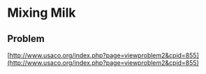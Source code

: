 # Mixing Milk

## Problem

[http://www.usaco.org/index.php?page=viewproblem2&cpid=855](http://www.usaco.org/index.php?page=viewproblem2&cpid=855)